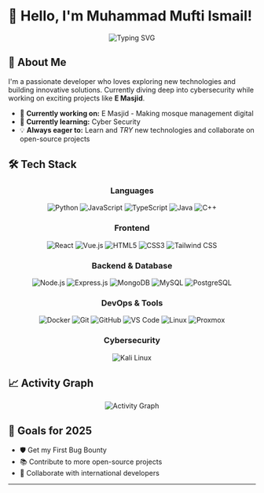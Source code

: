 # 👋 Hello, I'm Muhammad Mufti Ismail!

<div align="center">
  <img src="https://readme-typing-svg.herokuapp.com?font=Fira+Code&pause=1000&color=00D4FF&center=true&vCenter=true&width=435&lines=Passionate+Developer;Tech+Enthusiast;Cybersecurity+Learner;Always+Learning+New+Things!" alt="Typing SVG" />
</div>

## 🚀 About Me

I'm a passionate developer who loves exploring new technologies and building innovative solutions. Currently diving deep into cybersecurity while working on exciting projects like **E Masjid**.

- 🔭 **Currently working on:** E Masjid - Making mosque management digital
- 🌱 **Currently learning:** Cyber Security
- 💡 **Always eager to:** Learn and *TRY* new technologies and collaborate on open-source projects

## 🛠️ Tech Stack

<div align="center">

### Languages
![Python](https://img.shields.io/badge/-Python-3776AB?style=for-the-badge&logo=python&logoColor=white)
![JavaScript](https://img.shields.io/badge/-JavaScript-F7DF1E?style=for-the-badge&logo=javascript&logoColor=black)
![TypeScript](https://img.shields.io/badge/-TypeScript-3178C6?style=for-the-badge&logo=typescript&logoColor=white)
![Java](https://img.shields.io/badge/-Java-007396?style=for-the-badge&logo=java&logoColor=white)
![C++](https://img.shields.io/badge/-C++-00599C?style=for-the-badge&logo=cplusplus&logoColor=white)

### Frontend
![React](https://img.shields.io/badge/-React-61DAFB?style=for-the-badge&logo=react&logoColor=black)
![Vue.js](https://img.shields.io/badge/-Vue.js-4FC08D?style=for-the-badge&logo=vue.js&logoColor=white)
![HTML5](https://img.shields.io/badge/-HTML5-E34F26?style=for-the-badge&logo=html5&logoColor=white)
![CSS3](https://img.shields.io/badge/-CSS3-1572B6?style=for-the-badge&logo=css3&logoColor=white)
![Tailwind CSS](https://img.shields.io/badge/-Tailwind%20CSS-38B2AC?style=for-the-badge&logo=tailwind-css&logoColor=white)

### Backend & Database
![Node.js](https://img.shields.io/badge/-Node.js-339933?style=for-the-badge&logo=node.js&logoColor=white)
![Express.js](https://img.shields.io/badge/-Express.js-000000?style=for-the-badge&logo=express&logoColor=white)
![MongoDB](https://img.shields.io/badge/-MongoDB-47A248?style=for-the-badge&logo=mongodb&logoColor=white)
![MySQL](https://img.shields.io/badge/-MySQL-4479A1?style=for-the-badge&logo=mysql&logoColor=white)
![PostgreSQL](https://img.shields.io/badge/-PostgreSQL-336791?style=for-the-badge&logo=postgresql&logoColor=white)

### DevOps & Tools
![Docker](https://img.shields.io/badge/-Docker-2496ED?style=for-the-badge&logo=docker&logoColor=white)
![Git](https://img.shields.io/badge/-Git-F05032?style=for-the-badge&logo=git&logoColor=white)
![GitHub](https://img.shields.io/badge/-GitHub-181717?style=for-the-badge&logo=github&logoColor=white)
![VS Code](https://img.shields.io/badge/-VS%20Code-007ACC?style=for-the-badge&logo=visual-studio-code&logoColor=white)
![Linux](https://img.shields.io/badge/-Linux-FCC624?style=for-the-badge&logo=linux&logoColor=black)
![Proxmox](https://img.shields.io/badge/-Proxmox-E57000?style=for-the-badge&logo=proxmox&logoColor=white)

### Cybersecurity
![Kali Linux](https://img.shields.io/badge/-Kali%20Linux-557C94?style=for-the-badge&logo=kali-linux&logoColor=white)

</div>

## 📈 Activity Graph

<div align="center">
  <img src="https://github-readme-activity-graph.vercel.app/graph?username=liamsimfty&theme=react-dark&bg_color=0D1117&color=00D4FF&line=00D4FF&point=FFFFFF&hide_border=true" alt="Activity Graph" />
</div>

## 🎯 Goals for 2025

- 🛡️ Get my First Bug Bounty
- 📚 Contribute to more open-source projects
- 🤝 Collaborate with international developers

---
